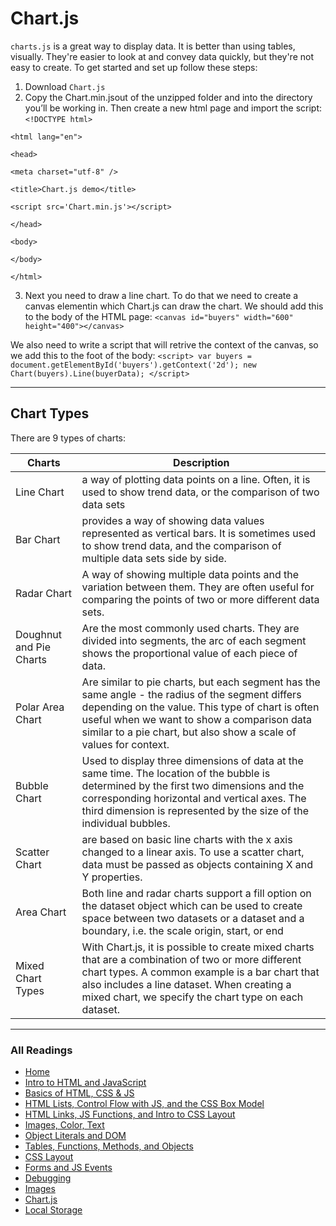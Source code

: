 # Chart.js

`charts.js` is a great way to display data. It is better than using tables, visually. They're easier to look at and convey data quickly, but they're not easy to create. To get started and set up follow these steps:

1. Download `Chart.js`
2. Copy the Chart.min.jsout of the unzipped folder and into the directory you’ll be working in. Then create a new html page and import the script:
`<!DOCTYPE html>`

`<html lang="en">`

  `<head>`

  `<meta charset="utf-8" />`

  `<title>Chart.js demo</title>`

  `<script src='Chart.min.js'></script>`

  `</head>`

   `<body>`

  `</body>`

`</html>`

3. Next you need to draw a line chart. To do that we need to create a canvas elementin which Chart.js can draw the chart. We should add this to the body of the HTML page: `<canvas id="buyers" width="600" height="400"></canvas>`

We also need to write a script that will retrive the context of the canvas, so we add this to the foot of the body: `<script>
    var buyers = document.getElementById('buyers').getContext('2d');
    new Chart(buyers).Line(buyerData);
</script>`

***

## Chart Types

There are 9 types of charts:

| Charts            |Description|
| ---------         | ------------          |
| Line Chart  | a way of plotting data points on a line. Often, it is used to show trend data, or the comparison of two data sets |
| Bar Chart | provides a way of showing data values represented as vertical bars. It is sometimes used to show trend data, and the comparison of multiple data sets side by side.             |
| Radar Chart   | A way of showing multiple data points and the variation between them. They are often useful for comparing the points of two or more different data sets.          |
| Doughnut and Pie Charts  |  Are the most commonly used charts. They are divided into segments, the arc of each segment shows the proportional value of each piece of data.      |
| Polar Area Chart  | Are similar to pie charts, but each segment has the same angle - the radius of the segment differs depending on the value. This type of chart is often useful when we want to show a comparison data similar to a pie chart, but also show a scale of values for context.     |
| Bubble Chart     | Used to display three dimensions of data at the same time. The location of the bubble is determined by the first two dimensions and the corresponding horizontal and vertical axes. The third dimension is represented by the size of the individual bubbles.  |
| Scatter Chart   | are based on basic line charts with the x axis changed to a linear axis. To use a scatter chart, data must be passed as objects containing X and Y properties.  |
| Area Chart  | Both line and radar charts support a fill option on the dataset object which can be used to create space between two datasets or a dataset and a boundary, i.e. the scale origin, start, or end  |
| Mixed Chart Types  | With Chart.js, it is possible to create mixed charts that are a combination of two or more different chart types. A common example is a bar chart that also includes a line dataset. When creating a mixed chart, we specify the chart type on each dataset.  |

***

### All Readings

* [Home](README.md)
* [Intro to HTML and JavaScript](class-01.md)
* [Basics of HTML, CSS & JS](class-02.md)
* [HTML Lists, Control Flow with JS, and the CSS Box Model](class-03.md)
* [HTML Links, JS Functions, and Intro to CSS Layout](class-04.md)
* [Images, Color, Text](class-05.md)
* [Object Literals and DOM](class-06.md)
* [Tables, Functions, Methods, and Objects](class-07.md)
* [CSS Layout](class-08.md)
* [Forms and JS Events](class-09.md)
* [Debugging](class-10.md)
* [Images](class-11.md)
* [Chart.js](class-12.md)
* [Local Storage](class-13.md)
